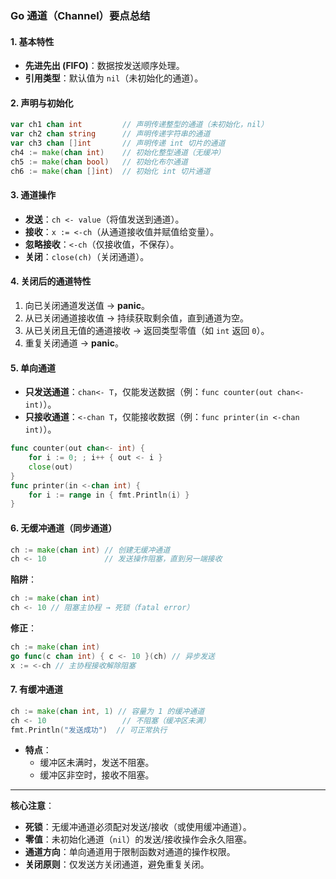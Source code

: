 ### Go 通道（Channel）要点总结  

#### **1. 基本特性**  
- **先进先出 (FIFO)**：数据按发送顺序处理。  
- **引用类型**：默认值为 `nil`（未初始化的通道）。  

#### **2. 声明与初始化**  
```go  
var ch1 chan int         // 声明传递整型的通道（未初始化，nil）  
var ch2 chan string      // 声明传递字符串的通道  
var ch3 chan []int       // 声明传递 int 切片的通道  
ch4 := make(chan int)    // 初始化整型通道（无缓冲）  
ch5 := make(chan bool)   // 初始化布尔通道  
ch6 := make(chan []int)  // 初始化 int 切片通道  
```  

#### **3. 通道操作**  
- **发送**：`ch <- value`（将值发送到通道）。  
- **接收**：`x := <-ch`（从通道接收值并赋值给变量）。  
- **忽略接收**：`<-ch`（仅接收值，不保存）。  
- **关闭**：`close(ch)`（关闭通道）。  

#### **4. 关闭后的通道特性**  
1. 向已关闭通道发送值 → **panic**。  
2. 从已关闭通道接收值 → 持续获取剩余值，直到通道为空。  
3. 从已关闭且无值的通道接收 → 返回类型零值（如 `int` 返回 `0`）。  
4. 重复关闭通道 → **panic**。  

#### **5. 单向通道**  
- **只发送通道**：`chan<- T`，仅能发送数据（例：`func counter(out chan<- int)`）。  
- **只接收通道**：`<-chan T`，仅能接收数据（例：`func printer(in <-chan int)`）。  
```go  
func counter(out chan<- int) {  
    for i := 0; ; i++ { out <- i }  
    close(out)  
}  
func printer(in <-chan int) {  
    for i := range in { fmt.Println(i) }  
}  
```  

#### **6. 无缓冲通道（同步通道）**  
```go  
ch := make(chan int) // 创建无缓冲通道  
ch <- 10             // 发送操作阻塞，直到另一端接收  
```  
**陷阱**：  
```go  
ch := make(chan int)  
ch <- 10 // 阻塞主协程 → 死锁（fatal error）  
```  
**修正**：  
```go  
ch := make(chan int)  
go func(c chan int) { c <- 10 }(ch) // 异步发送  
x := <-ch // 主协程接收解除阻塞  
```  

#### **7. 有缓冲通道**  
```go  
ch := make(chan int, 1) // 容量为 1 的缓冲通道  
ch <- 10                 // 不阻塞（缓冲区未满）  
fmt.Println("发送成功")  // 可正常执行  
```  
- **特点**：  
  - 缓冲区未满时，发送不阻塞。  
  - 缓冲区非空时，接收不阻塞。  

---  
**核心注意**：  
- **死锁**：无缓冲通道必须配对发送/接收（或使用缓冲通道）。  
- **零值**：未初始化通道（`nil`）的发送/接收操作会永久阻塞。  
- **通道方向**：单向通道用于限制函数对通道的操作权限。  
- **关闭原则**：仅发送方关闭通道，避免重复关闭。